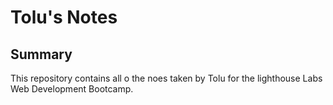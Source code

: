 # Tolu's Notes
## Summary
This repository contains all o the noes taken by Tolu for the lighthouse Labs Web Development Bootcamp.
